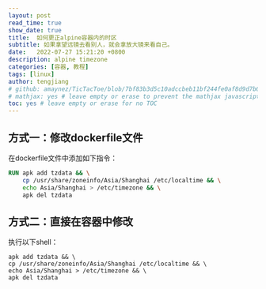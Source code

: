 ```yaml
---
layout: post
read_time: true
show_date: true
title:  如何更正alpine容器内的时区
subtitle: 如果拿望远镜去看别人，就会拿放大镜来看自己。
date:   2022-07-27 15:21:20 +0800
description: alpine timezone
categories: [容器, 教程]
tags: [linux]
author: tengjiang
# github: amaynez/TicTacToe/blob/7bf83b3d5c10adccbeb11bf244fe0af8d9d7b036/entities/Neural_Network.py#L199
# mathjax: yes # leave empty or erase to prevent the mathjax javascript from loading
toc: yes # leave empty or erase for no TOC
---
```


## 方式一：修改dockerfile文件

在dockerfile文件中添加如下指令：

```dockerfile
RUN apk add tzdata && \
    cp /usr/share/zoneinfo/Asia/Shanghai /etc/localtime && \
    echo Asia/Shanghai > /etc/timezone && \
    apk del tzdata
```

## 方式二：直接在容器中修改

执行以下shell：

```shell
apk add tzdata && \
cp /usr/share/zoneinfo/Asia/Shanghai /etc/localtime && \
echo Asia/Shanghai > /etc/timezone && \
apk del tzdata
```

